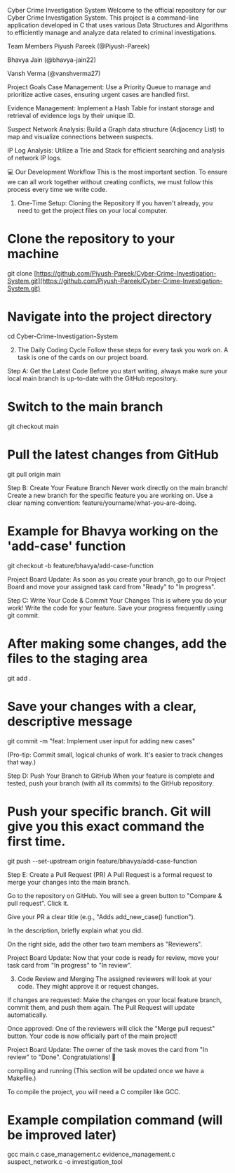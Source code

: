 Cyber Crime Investigation System
Welcome to the official repository for our Cyber Crime Investigation System. This project is a command-line application developed in C that uses various Data Structures and Algorithms to efficiently manage and analyze data related to criminal investigations.

Team Members
Piyush Pareek (@Piyush-Pareek)

Bhavya Jain (@bhavya-jain22)

Vansh Verma (@vanshverma27)

Project Goals
Case Management: Use a Priority Queue to manage and prioritize active cases, ensuring urgent cases are handled first.

Evidence Management: Implement a Hash Table for instant storage and retrieval of evidence logs by their unique ID.

Suspect Network Analysis: Build a Graph data structure (Adjacency List) to map and visualize connections between suspects.

IP Log Analysis: Utilize a Trie and Stack for efficient searching and analysis of network IP logs.

💻 Our Development Workflow
This is the most important section. To ensure we can all work together without creating conflicts, we must follow this process every time we write code.

1. One-Time Setup: Cloning the Repository
If you haven't already, you need to get the project files on your local computer.

# Clone the repository to your machine
git clone [https://github.com/Piyush-Pareek/Cyber-Crime-Investigation-System.git](https://github.com/Piyush-Pareek/Cyber-Crime-Investigation-System.git)

# Navigate into the project directory
cd Cyber-Crime-Investigation-System

2. The Daily Coding Cycle
Follow these steps for every task you work on. A task is one of the cards on our project board.

Step A: Get the Latest Code
Before you start writing, always make sure your local main branch is up-to-date with the GitHub repository.

# Switch to the main branch
git checkout main

# Pull the latest changes from GitHub
git pull origin main

Step B: Create Your Feature Branch
Never work directly on the main branch! Create a new branch for the specific feature you are working on. Use a clear naming convention: feature/yourname/what-you-are-doing.

# Example for Bhavya working on the 'add-case' function
git checkout -b feature/bhavya/add-case-function

Project Board Update: As soon as you create your branch, go to our Project Board and move your assigned task card from "Ready" to "In progress".

Step C: Write Your Code & Commit Your Changes
This is where you do your work! Write the code for your feature. Save your progress frequently using git commit.

# After making some changes, add the files to the staging area
git add .

# Save your changes with a clear, descriptive message
git commit -m "feat: Implement user input for adding new cases"

(Pro-tip: Commit small, logical chunks of work. It's easier to track changes that way.)

Step D: Push Your Branch to GitHub
When your feature is complete and tested, push your branch (with all its commits) to the GitHub repository.

# Push your specific branch. Git will give you this exact command the first time.
git push --set-upstream origin feature/bhavya/add-case-function

Step E: Create a Pull Request (PR)
A Pull Request is a formal request to merge your changes into the main branch.

Go to the repository on GitHub. You will see a green button to "Compare & pull request". Click it.

Give your PR a clear title (e.g., "Adds add_new_case() function").

In the description, briefly explain what you did.

On the right side, add the other two team members as "Reviewers".

Project Board Update: Now that your code is ready for review, move your task card from "In progress" to "In review".

3. Code Review and Merging
The assigned reviewers will look at your code. They might approve it or request changes.

If changes are requested: Make the changes on your local feature branch, commit them, and push them again. The Pull Request will update automatically.

Once approved: One of the reviewers will click the "Merge pull request" button. Your code is now officially part of the main project!

Project Board Update: The owner of the task moves the card from "In review" to "Done". Congratulations! 🎉

compiling and running
(This section will be updated once we have a Makefile.)

To compile the project, you will need a C compiler like GCC.

# Example compilation command (will be improved later)
gcc main.c case_management.c evidence_management.c suspect_network.c -o investigation_tool
